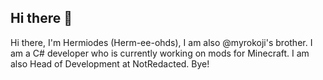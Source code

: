 ## Hi there 👋

Hi there, I'm Hermiodes (Herm-ee-ohds), I am also @myrokoji's brother. I am a C# developer who is currently working on mods for Minecraft. I am also Head of Development at NotRedacted. Bye!
